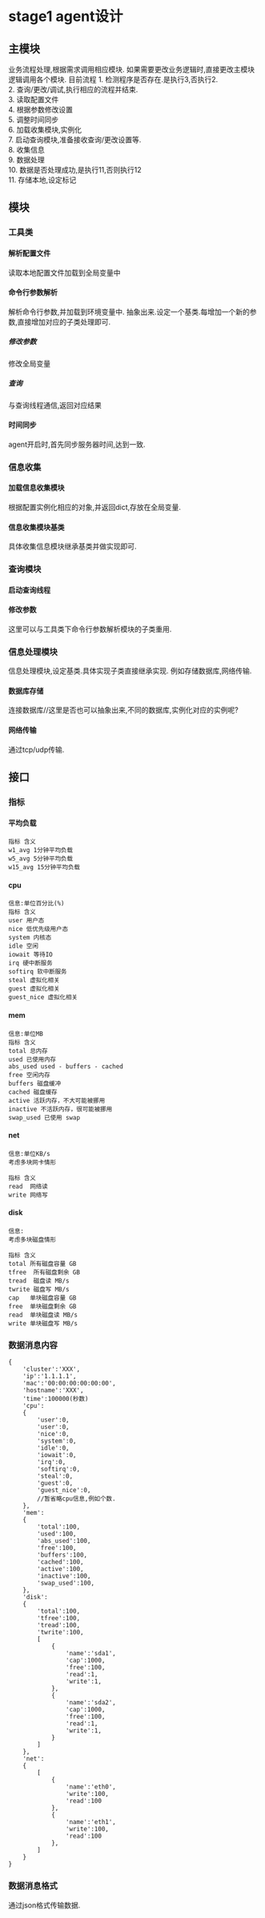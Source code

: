 # stage1 agent设计
## 主模块
业务流程处理,根据需求调用相应模块.
如果需要更改业务逻辑时,直接更改主模块逻辑调用各个模块.
目前流程
	1. 检测程序是否存在.是执行3,否执行2.  
	2. 查询/更改/调试,执行相应的流程并结束.  
	3. 读取配置文件  
	4. 根据参数修改设置   
	5. 调整时间同步   
	6. 加载收集模块,实例化  
	7. 启动查询模块,准备接收查询/更改设置等.  
	8. 收集信息  
	9. 数据处理  
	10. 数据是否处理成功,是执行11,否则执行12  
	11. 存储本地,设定标记  

## 模块

### 工具类

#### 解析配置文件
读取本地配置文件加载到全局变量中

#### 命令行参数解析
解析命令行参数,并加载到环境变量中.
抽象出来.设定一个基类.每增加一个新的参数,直接增加对应的子类处理即可.

##### 修改参数
修改全局变量

##### 查询
与查询线程通信,返回对应结果

#### 时间同步
agent开启时,首先同步服务器时间,达到一致.



### 信息收集

#### 加载信息收集模块
根据配置实例化相应的对象,并返回dict,存放在全局变量.

#### 信息收集模块基类
具体收集信息模块继承基类并做实现即可.

### 查询模块
#### 启动查询线程

#### 修改参数
这里可以与工具类下命令行参数解析模块的子类重用.

### 信息处理模块
信息处理模块,设定基类.具体实现子类直接继承实现.
例如存储数据库,网络传输.
#### 数据库存储
连接数据库//这里是否也可以抽象出来,不同的数据库,实例化对应的实例呢?

#### 网络传输
通过tcp/udp传输.

## 接口
### 指标
#### 平均负载
	指标 含义
	w1_avg 1分钟平均负载
	w5_avg 5分钟平均负载
	w15_avg 15分钟平均负载

#### cpu
	信息:单位百分比(%)
	指标 含义
	user 用户态
	nice 低优先级用户态
	system 内核态
	idle 空闲
	iowait 等待IO
	irq 硬中断服务	
	softirq 软中断服务
	steal 虚拟化相关
	guest 虚拟化相关
	guest_nice 虚拟化相关

#### mem
	信息:单位MB
	指标 含义
	total 总内存
	used 已使用内存
	abs_used used - buffers - cached
	free 空闲内存
	buffers 磁盘缓冲
	cached 磁盘缓存
	active 活跃内存，不大可能被挪用
	inactive 不活跃内存，很可能被挪用
	swap_used 已使用 swap

#### net	
	信息:单位KB/s
	考虑多块网卡情形

	指标 含义
	read  网络读 
	write 网络写


#### disk
	信息:
	考虑多块磁盘情形

	指标 含义
	total 所有磁盘容量 GB
	tfree  所有磁盘剩余 GB
	tread  磁盘读 MB/s
	twrite 磁盘写 MB/s
	cap   单块磁盘容量 GB
	free  单块磁盘剩余 GB
	read  单块磁盘读 MB/s
	write 单块磁盘写 MB/s


### 数据消息内容
	{
		'cluster':'XXX',
		'ip':'1.1.1.1',
		'mac':'00:00:00:00:00:00',
		'hostname':'XXX',
		'time':100000(秒数)
		'cpu':
		{
			'user':0,
			'user':0,
			'nice':0,
			'system':0,
			'idle':0,
			'iowait':0,
			'irq':0,
			'softirq':0,
			'steal':0,
			'guest':0,
			'guest_nice':0,
			//暂省略cpu信息,例如个数.
		},
		'mem':
		{
			'total':100,
			'used':100,
			'abs_used':100,
			'free':100,
			'buffers':100,
			'cached':100,
			'active':100,
			'inactive':100,
			'swap_used':100,
		},
		'disk':
		{
			'total':100,
			'tfree':100,
			'tread':100,
			'twrite':100,
			[
				{
					'name':'sda1',
					'cap':1000,
					'free':100,
					'read':1,
					'write':1,
				},
				{
					'name':'sda2',
					'cap':1000,
					'free':100,
					'read':1,
					'write':1,
				}
			]
		},
		'net':
		{
			[
				{
					'name':'eth0',
					'write':100,
					'read':100
				},
				{
					'name':'eth1',
					'write':100,
					'read':100
				},
			]
		}
	}

### 数据消息格式
通过json格式传输数据.



